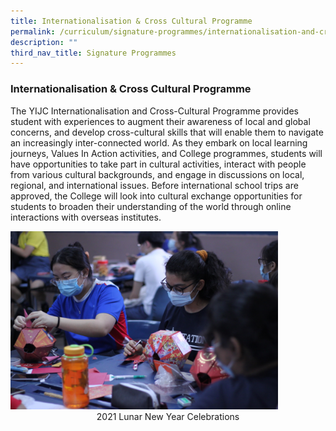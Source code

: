 ```yaml
---
title: Internationalisation & Cross Cultural Programme
permalink: /curriculum/signature-programmes/internationalisation-and-cross-cultural-programme/
description: ""
third_nav_title: Signature Programmes
---
```

### **Internationalisation & Cross Cultural Programme**
The YIJC Internationalisation and Cross-Cultural Programme provides student with experiences to augment their awareness of local and global concerns, and develop cross-cultural skills that will enable them to navigate an increasingly inter-connected world. As they embark on local learning journeys, Values In Action activities, and College programmes, students will have opportunities to take part in cultural activities, interact with people from various cultural backgrounds, and engage in discussions on local, regional, and international issues. Before international school trips are approved, the College will look into cultural exchange opportunities for students to broaden their understanding of the world through online interactions with overseas institutes.

<img src="/images/iccp.jpg" style="width:85%">

<center>2021 Lunar New Year Celebrations</center>
